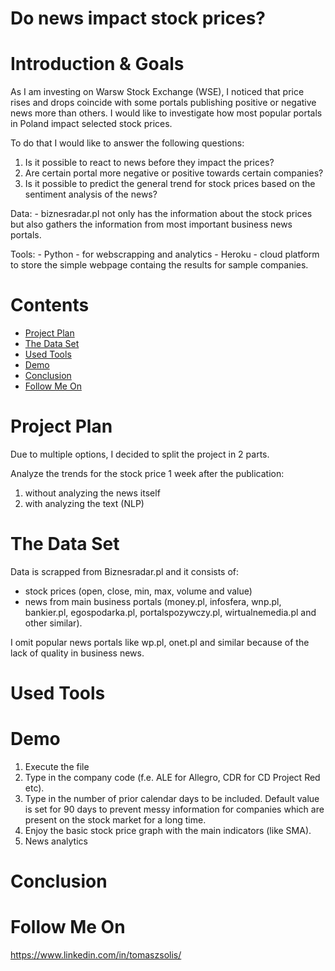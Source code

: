 

# Do news impact stock prices?

# Introduction & Goals
As I am investing on Warsw Stock Exchange (WSE), I noticed that price rises and drops coincide with some portals publishing positive or negative news more than others. I would like to investigate how most popular portals in Poland impact selected stock prices.

To do that I would like to answer the following questions:
1) Is it possible to react to news before they impact the prices? 
2) Are certain portal more negative or positive towards certain companies?
3) Is it possible to predict the general trend for stock prices based on the sentiment analysis of the news?

Data: 
    - biznesradar.pl not only has the information about the stock prices but also gathers the information from most important business news portals.

Tools:
    - Python - for webscrapping and analytics
    - Heroku - cloud platform to store the simple webpage containg the results for sample companies.

# Contents

- [Project Plan](#project-plan)
- [The Data Set](#the-data-set)
- [Used Tools](#used-tools)
- [Demo](#demo)
- [Conclusion](#conclusion)
- [Follow Me On](#follow-me-on)

# Project Plan
Due to multiple options, I decided to split the project in 2 parts.

Analyze the trends for the stock price 1 week after the publication:
1) without analyzing the news itself
2) with analyzing the text (NLP)

# The Data Set
Data is scrapped from Biznesradar.pl and it consists of:
- stock prices (open, close, min, max, volume and value)
- news from main business portals (money.pl, infosfera, wnp.pl, bankier.pl, egospodarka.pl, portalspozywczy.pl, wirtualnemedia.pl and other similar).

I omit popular news portals like wp.pl, onet.pl and similar because of the lack of quality in business news.

# Used Tools

# Demo
1. Execute the file
2. Type in the company code (f.e. ALE for Allegro, CDR for CD Project Red etc).
3. Type in the number of prior calendar days to be included. Default value is set for 90 days to prevent messy information for companies which are present on the stock market for a long time. 
4. Enjoy the basic stock price graph with the main indicators (like SMA).
5. <work in progress> News analytics

# Conclusion

# Follow Me On
https://www.linkedin.com/in/tomaszsolis/
